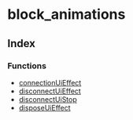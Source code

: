 # block_animations

## Index

### Functions

- [connectionUiEffect](functions/connectionUiEffect.md)
- [disconnectUiEffect](functions/disconnectUiEffect.md)
- [disconnectUiStop](functions/disconnectUiStop.md)
- [disposeUiEffect](functions/disposeUiEffect.md)
